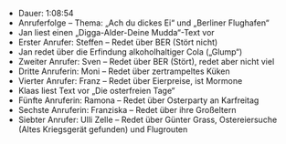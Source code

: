 - Dauer: 1:08:54
- Anruferfolge – Thema: „Ach du dickes Ei“ und „Berliner Flughafen“
- Jan liest einen „Digga-Alder-Deine Mudda“-Text vor
- Erster Anrufer: Steffen – Redet über BER (Stört nicht)
- Jan redet über die Erfindung alkoholhaltiger Cola („Glump“)
- Zweiter Anrufer: Sven – Redet über BER (Stört), redet aber nicht viel
- Dritte Anruferin: Moni – Redet über zertrampeltes Küken
- Vierter Anrufer: Franz – Redet über Eierpreise, ist Mormone
- Klaas liest Text vor „Die osterfreien Tage“
- Fünfte Anruferin: Ramona – Redet über Osterparty an Karfreitag
- Sechste Anruferin: Franziska – Redet über ihre Großeltern
- Siebter Anrufer: Ulli Zelle – Redet über Günter Grass, Ostereiersuche (Altes Kriegsgerät gefunden) und Flugrouten
